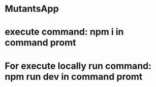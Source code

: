 # MutantsApp
# execute command: npm i in command promt
# For execute locally run command: npm run dev in command promt
